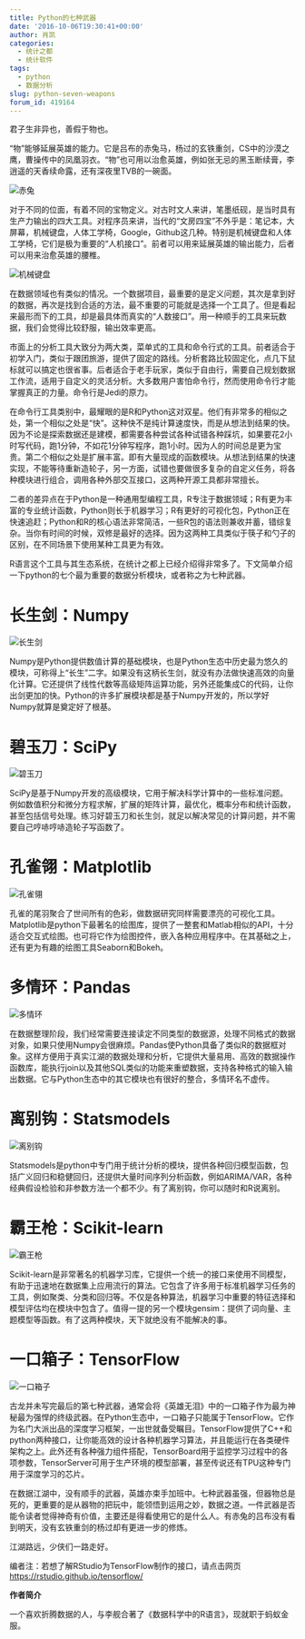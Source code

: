 ```yaml
---
title: Python的七种武器
date: '2016-10-06T19:30:41+00:00'
author: 肖凯
categories:
  - 统计之都
  - 统计软件
tags:
  - python
  - 数据分析
slug: python-seven-weapons
forum_id: 419164
---
```


君子生非异也，善假于物也。

“物”能够延展英雄的能力。它是吕布的赤兔马，杨过的玄铁重剑，CS中的沙漠之鹰，曹操传中的凤凰羽衣。“物”也可用以治愈英雄，例如张无忌的黑玉断续膏，李逍遥的天香续命露，还有深夜里TVB的一碗面。
<!--more-->

![赤兔](https://uploads.cosx.org/2016/10/65.jpg)

对于不同的位面，有着不同的宝物定义。对古时文人来讲，笔墨纸砚，是当时具有生产力输出的四大工具。对程序员来讲，当代的“文房四宝”不外乎是：笔记本，大屏幕，机械键盘，人体工学椅，Google，Github这几种。特别是机械键盘和人体工学椅，它们是极为重要的“人机接口”。前者可以用来延展英雄的输出能力，后者可以用来治愈英雄的腰椎。

![机械键盘](https://uploads.cosx.org/2016/10/机械键盘.jpg)

在数据领域也有类似的情况。一个数据项目，最重要的是定义问题，其次是拿到好的数据，再次是找到合适的方法，最不重要的可能就是选择一个工具了。但是看起来最形而下的工具，却是最具体而真实的“人数接口”。用一种顺手的工具来玩数据，我们会觉得比较舒服，输出效率更高。

市面上的分析工具大致分为两大类，菜单式的工具和命令行式的工具。前者适合于初学入门，类似于跟团旅游，提供了固定的路线。分析套路比较固定化，点几下鼠标就可以搞定也很省事。后者适合于老手玩家，类似于自由行，需要自己规划数据工作流，适用于自定义的灵活分析。大多数用户害怕命令行，然而使用命令行才能掌握真正的力量。命令行是Jedi的原力。

在命令行工具类别中，最耀眼的是R和Python这对双星。他们有非常多的相似之处，第一个相似之处是“快”。这种快不是纯计算速度快，而是从想法到结果的快。因为不论是探索数据还是建模，都需要各种尝试各种试错各种踩坑，如果要花2小时写代码，跑1分钟，不如花1分钟写程序，跑1小时。因为人的时间总是更为宝贵。第二个相似之处是扩展丰富。即有大量现成的函数模块。从想法到结果的快速实现，不能等待重新造轮子，另一方面，试错也要做很多复杂的自定义任务，将各种模块进行组合，调用各种外部交互接口，这两种开源工具都非常擅长。

二者的差异点在于Python是一种通用型编程工具，R专注于数据领域；R有更为丰富的专业统计函数，Python则长于机器学习；R有更好的可视化包，Python正在快速追赶；Python和R的核心语法非常简洁，一些R包的语法则兼收并蓄，错综复杂。当你有时间的时候，双修是最好的选择。因为这两种工具类似于筷子和勺子的区别，在不同场景下使用某种工具更为有效。

R语言这个工具与其生态系统，在统计之都上已经介绍得非常多了。下文简单介绍一下python的七个最为重要的数据分析模块，或者称之为七种武器。

# 长生剑：Numpy

![长生剑](https://uploads.cosx.org/2016/09/长生剑.jpg)

Numpy是Python提供数值计算的基础模块，也是Python生态中历史最为悠久的模块，可称得上“长生”二字。如果没有这柄长生剑，就没有办法做快速高效的向量化计算。它还提供了线性代数等高级矩阵运算功能，另外还能集成C的代码，让你出剑更加的快。Python的许多扩展模块都是基于Numpy开发的，所以学好Numpy就算是奠定好了根基。

# 碧玉刀：SciPy

![碧玉刀](https://uploads.cosx.org/2016/09/碧玉刀.jpg)

SciPy是基于Numpy开发的高级模块，它用于解决科学计算中的一些标准问题。例如数值积分和微分方程求解，扩展的矩阵计算，最优化，概率分布和统计函数，甚至包括信号处理。练习好碧玉刀和长生剑，就足以解决常见的计算问题，并不需要自己哼哧哼哧造轮子写函数了。

# 孔雀翎：Matplotlib

![孔雀翎](https://uploads.cosx.org/2016/09/孔雀翎.jpg)

孔雀的尾羽聚合了世间所有的色彩，做数据研究同样需要漂亮的可视化工具。Matplotlib是python下最著名的绘图库，提供了一整套和Matlab相似的API，十分适合交互式绘图。也可将它作为绘图控件，嵌入各种应用程序中。在其基础之上，还有更为有趣的绘图工具Seaborn和Bokeh。

# 多情环：Pandas

![多情环](https://uploads.cosx.org/2016/09/多情环.jpg)

在数据整理阶段，我们经常需要连接读定不同类型的数据源，处理不同格式的数据对象，如果只使用Numpy会很麻烦。Pandas使Python具备了类似R的数据框对象。这样方便用于真实江湖的数据处理和分析，它提供大量易用、高效的数据操作函数库，能执行join以及其他SQL类似的功能来重塑数据，支持各种格式的输入输出数据。它与Python生态中的其它模块也有很好的整合，多情环名不虚传。

# 离别钩：Statsmodels

![离别钩](https://uploads.cosx.org/2016/09/离别钩.jpg)

Statsmodels是python中专门用于统计分析的模块，提供各种回归模型函数，包括广义回归和稳健回归，还提供大量时间序列分析函数，例如ARIMA/VAR，各种经典假设检验和非参数方法一个都不少。有了离别钩，你可以随时和R说离别。

# 霸王枪：Scikit-learn

![霸王枪](https://uploads.cosx.org/2016/09/霸王枪.jpg)

Scikit-learn是非常著名的机器学习库，它提供一个统一的接口来使用不同模型，有助于迅速地在数据集上应用流行的算法。它包含了许多用于标准机器学习任务的工具，例如聚类、分类和回归等。不仅是各种算法，机器学习中重要的特征选择和模型评估均在模块中包含了。值得一提的另一个模块gensim：提供了词向量、主题模型等函数。有了这两种模块，天下就绝没有不能解决的事。

# 一口箱子：TensorFlow

![一口箱子](https://uploads.cosx.org/2016/09/箱子.jpg)

古龙并未写完最后的第七种武器，通常会将《英雄无泪》中的一口箱子作为最为神秘最为强悍的终级武器。在Python生态中，一口箱子只能属于TensorFlow。它作为名门大派出品的深度学习框架，一出世就备受瞩目。TensorFlow提供了C++和python两种接口，让你能高效的设计各种机器学习算法，并且能运行在各类硬件架构之上。此外还有各种强力组件搭配，TensorBoard用于监控学习过程中的各项参数，TensorServer可用于生产环境的模型部署，甚至传说还有TPU这种专门用于深度学习的芯片。

在数据江湖中，没有顺手的武器，英雄亦束手加班中。七种武器虽强，但器物总是死的，更重要的是从器物的把玩中，能领悟到运用之妙，数据之道。一件武器是否能令读者觉得神奇有价值，主要还是得看使用它的是什么人。有赤兔的吕布没有看到明天，没有玄铁重剑的杨过却有更进一步的修炼。

江湖路远，少侠们一路走好。

编者注：若想了解RStudio为TensorFlow制作的接口，请点击网页<https://rstudio.github.io/tensorflow/>

**作者简介**

一个喜欢折腾数据的人，与李舰合著了《数据科学中的R语言》，现就职于蚂蚁金服。

